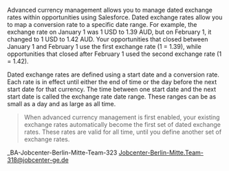Advanced currency management allows you to manage dated exchange rates within opportunities using Salesforce. Dated exchange rates allow you to map a conversion rate to a specific date range. For example, the exchange rate on January 1 was 1 USD to 1.39 AUD, but on February 1, it changed to 1 USD to 1.42 AUD. Your opportunities that closed between January 1 and February 1 use the first exchange rate (1 = 1.39), while opportunities that closed after February 1 used the second exchange rate (1 = 1.42).

Dated exchange rates are defined using a start date and a conversion rate. Each rate is in effect until either the end of time or the day before the next start date for that currency. The time between one start date and the next start date is called the exchange rate date range. These ranges can be as small as a day and as large as all time.

> When advanced currency management is first enabled, your existing exchange rates automatically become the first set of dated exchange rates. These rates are valid for all time, until you define another set of exchange rates. 

_BA-Jobcenter-Berlin-Mitte-Team-323 <Jobcenter-Berlin-Mitte.Team-318@jobcenter-ge.de>